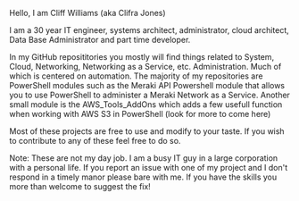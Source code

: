 Hello, I am Cliff Williams (aka Clifra Jones)  

I am a 30 year IT engineer, systems architect, administrator, cloud architect, Data Base Administrator and part time developer.

In my GitHub reposititories you mostly will find things related to System, Cloud, Networking, Networking as a Service, etc. Administration. 
Much of which is centered on automation. The majority of my repositories are PowerShell modules such as the Meraki API Powershell module that allows you to use PowerShell to administer a Meraki Network as a Service. Another small module is the AWS_Tools_AddOns which adds a few usefull function when working with AWS S3 in PowerShell (look for more to come here)

Most of these projects are free to use and modify to your taste. If you wish to contribute to any of these feel free to do so.

Note: These are not my day job. I am a busy IT guy in a large corporation with a personal life. If you report an issue with one of my project and I don't respond in a timely manor please bare with me. If you have the skills you more than welcome to suggest the fix!




<!---
Clifra-Jones/Clifra-Jones is a ✨ special ✨ repository because its `README.md` (this file) appears on your GitHub profile.
You can click the Preview link to take a look at your changes.
--->
